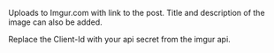 Uploads to Imgur.com with link to the post.
Title and description of the image can also be added.

Replace the Client-Id with your api secret from the imgur api.
